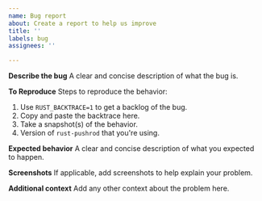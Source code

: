 ```yaml
---
name: Bug report
about: Create a report to help us improve
title: ''
labels: bug
assignees: ''

---
```


**Describe the bug**
A clear and concise description of what the bug is.

**To Reproduce**
Steps to reproduce the behavior:
1. Use `RUST_BACKTRACE=1` to get a backlog of the bug.
2. Copy and paste the backtrace here.
3. Take a snapshot(s) of the behavior.
4. Version of `rust-pushrod` that you're using.

**Expected behavior**
A clear and concise description of what you expected to happen.

**Screenshots**
If applicable, add screenshots to help explain your problem.

**Additional context**
Add any other context about the problem here.
